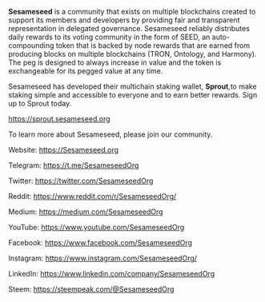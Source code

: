 **Sesameseed** is a community that exists on multiple blockchains created to support its members and developers by providing fair and transparent representation in delegated governance. Sesameseed reliably distributes daily rewards to its voting community in the form of SEED, an auto-compounding token that is backed by node rewards that are earned from producing blocks on multiple blockchains (TRON, Ontology, and Harmony). The peg is designed to always increase in value and the token is exchangeable for its pegged value at any time.

Sesameseed has developed their multichain staking wallet, **Sprout**,to make staking simple and accessible to everyone and to earn better rewards. Sign up to Sprout today.

https://sprout.sesameseed.org

To learn more about Sesameseed, please join our community.

Website: https://Sesameseed.org 

Telegram: https://t.me/SesameseedOrg

Twitter: https://twitter.com/SesameseedOrg

Reddit: https://www.reddit.com/r/SesameseedOrg/

Medium: https://medium.com/SesameseedOrg 

YouTube: https://www.youtube.com/SesameseedOrg 

Facebook: https://www.facebook.com/SesameseedOrg 

Instagram: https://www.instagram.com/SesameseedOrg/ 

LinkedIn: https://www.linkedin.com/company/SesameseedOrg 

Steem: https://steempeak.com/@SesameseedOrg 
